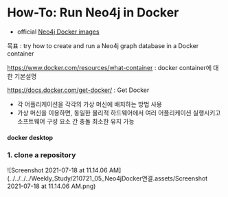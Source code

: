 # How-To: Run Neo4j in Docker

* official [Neo4j Docker images](https://hub.docker.com/_/neo4j/)

목표 : try how to create and run a Neo4j graph database in a Docker container 

https://www.docker.com/resources/what-container : docker container에 대한 기본설명 

https://docs.docker.com/get-docker/ : Get Docker 

* 각 어플리케이션을 각각의 가상 머신에 배치하는 방법 사용
* 가상 머신을 이용하면, 동일한 물리적 하드웨어에서 여러 어플리케이션 실행시키고 소프트웨어 구성 요소 간 충돌 최소한 유지 가능 

#### docker desktop 

### 1. clone a repository 

![Screenshot 2021-07-18 at 11.14.06 AM](../../../../Weekly_Study/210721_05_Neo4jDocker연결.assets/Screenshot 2021-07-18 at 11.14.06 AM.png)